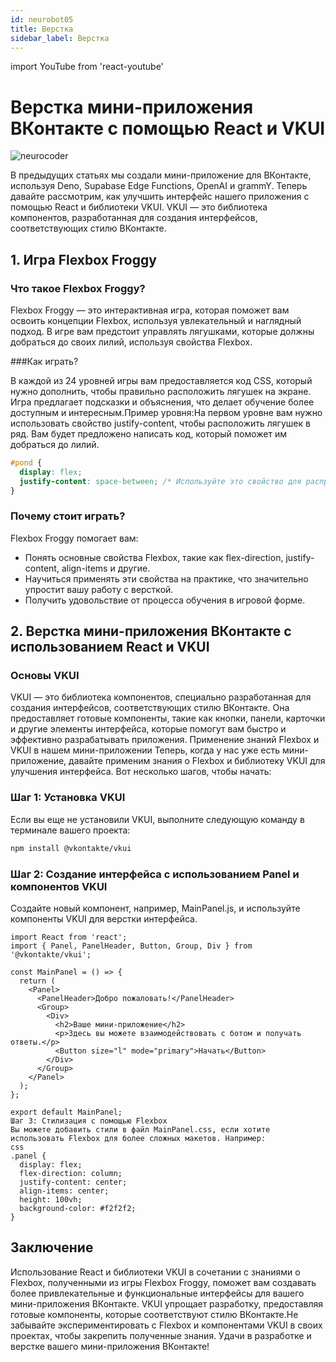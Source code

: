 ```yaml
---
id: neurobot05
title: Верстка
sidebar_label: Верстка
---
```


import YouTube from 'react-youtube'

# Верстка мини-приложения ВКонтакте с помощью React и VKUI

![neurocoder](/img/neurobots/neuro4.png)

В предыдущих статьях мы создали мини-приложение для ВКонтакте, используя Deno, Supabase Edge Functions, OpenAI и grammY. Теперь давайте рассмотрим, как улучшить интерфейс нашего приложения с помощью React и библиотеки VKUI. VKUI — это библиотека компонентов, разработанная для создания интерфейсов, соответствующих стилю ВКонтакте.

<YouTube videoId='6n2L1k7oSFY' />

## 1. Игра Flexbox Froggy

### Что такое Flexbox Froggy?

Flexbox Froggy — это интерактивная игра, которая поможет вам освоить концепции Flexbox, используя увлекательный и наглядный подход. В игре вам предстоит управлять лягушками, которые должны добраться до своих лилий, используя свойства Flexbox.

###Как играть?

В каждой из 24 уровней игры вам предоставляется код CSS, который нужно дополнить, чтобы правильно расположить лягушек на экране. Игра предлагает подсказки и объяснения, что делает обучение более доступным и интересным.Пример уровня:На первом уровне вам нужно использовать свойство justify-content, чтобы расположить лягушек в ряд. Вам будет предложено написать код, который поможет им добраться до лилий.

```css
#pond {
  display: flex;
  justify-content: space-between; /* Используйте это свойство для распределения лягушек */
}
```

### Почему стоит играть?

Flexbox Froggy помогает вам:
-	Понять основные свойства Flexbox, такие как flex-direction, justify-content, align-items и другие.
-	Научиться применять эти свойства на практике, что значительно упростит вашу работу с версткой.
-	Получить удовольствие от процесса обучения в игровой форме.


## 2. Верстка мини-приложения ВКонтакте с использованием React и VKUI

### Основы VKUI

VKUI — это библиотека компонентов, специально разработанная для создания интерфейсов, соответствующих стилю ВКонтакте. Она предоставляет готовые компоненты, такие как кнопки, панели, карточки и другие элементы интерфейса, которые помогут вам быстро и эффективно разрабатывать приложения.
Применение знаний Flexbox и VKUI в нашем мини-приложении
Теперь, когда у нас уже есть мини-приложение, давайте применим знания о Flexbox и библиотеку VKUI для улучшения интерфейса. Вот несколько шагов, чтобы начать:

### Шаг 1: Установка VKUI

Если вы еще не установили VKUI, выполните следующую команду в терминале вашего проекта:

```bash
npm install @vkontakte/vkui
```

### Шаг 2: Создание интерфейса с использованием Panel и компонентов VKUI

Создайте новый компонент, например, MainPanel.js, и используйте компоненты VKUI для верстки интерфейса.

```typesript
import React from 'react';
import { Panel, PanelHeader, Button, Group, Div } from '@vkontakte/vkui';

const MainPanel = () => {
  return (
    <Panel>
      <PanelHeader>Добро пожаловать!</PanelHeader>
      <Group>
        <Div>
          <h2>Ваше мини-приложение</h2>
          <p>Здесь вы можете взаимодействовать с ботом и получать ответы.</p>
          <Button size="l" mode="primary">Начать</Button>
        </Div>
      </Group>
    </Panel>
  );
};

export default MainPanel;
Шаг 3: Стилизация с помощью Flexbox
Вы можете добавить стили в файл MainPanel.css, если хотите использовать Flexbox для более сложных макетов. Например:
css
.panel {
  display: flex;
  flex-direction: column;
  justify-content: center;
  align-items: center;
  height: 100vh;
  background-color: #f2f2f2;
}
```

## Заключение

Использование React и библиотеки VKUI в сочетании с знаниями о Flexbox, полученными из игры Flexbox Froggy, поможет вам создавать более привлекательные и функциональные интерфейсы для вашего мини-приложения ВКонтакте. VKUI упрощает разработку, предоставляя готовые компоненты, которые соответствуют стилю ВКонтакте.Не забывайте экспериментировать с Flexbox и компонентами VKUI в своих проектах, чтобы закрепить полученные знания. Удачи в разработке и верстке вашего мини-приложения ВКонтакте!
